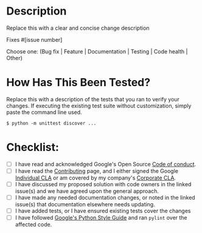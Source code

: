 # Description

Replace this with a clear and concise change description

<!--- Important: All PRs must be linked to at least one issue (except for
  extremely trivial and straightforward changes). --->

<!--- This issue (or issues) should document the motivation, context,
  alternatives considered, risks (such as breaking backwards compatibility), and
  any new dependencies. --->

Fixes #[issue number]

Choose one: (Bug fix | Feature | Documentation | Testing | Code health | Other)

# How Has This Been Tested?

Replace this with a description of the tests that you ran to verify your
changes. If executing the existing test suite without customization, simply
paste the command line used.

```
$ python -m unittest discover ...
```

# Checklist:

<!--- Put an `x` in the box if you did the task -->

<!--- If you forgot a task please follow the instructions below -->

-   [ ] I have read and acknowledged Google's Open Source
    [Code of conduct](https://opensource.google/conduct).
-   [ ] I have read the
    [Contributing](https://github.com/google-health/cxr-foundation/blob/master/CONTRIBUTING.md)
    page, and I either signed the Google
    [Individual CLA](https://cla.developers.google.com/about/google-individual)
    or am covered by my company's
    [Corporate CLA](https://cla.developers.google.com/about/google-corporate).
-   [ ] I have discussed my proposed solution with code owners in the linked
    issue(s) and we have agreed upon the general approach.
-   [ ] I have made any needed documentation changes, or noted in the linked
    issue(s) that documentation elsewhere needs updating.
-   [ ] I have added tests, or I have ensured existing tests cover the changes
-   [ ] I have followed
    [Google's Python Style Guide](https://google.github.io/styleguide/pyguide.html)
    and ran `pylint` over the affected code.

